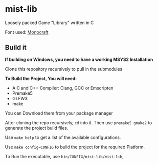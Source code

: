 # mist-lib

Loosely packed Game "Library" written in C

Font used: [Monocraft](https://github.com/IdreesInc/Monocraft)

## Build it
**If building on Windows, you need to have a working MSYS2 Installation**

Clone this repository recursively to pull in the submodules

**To Build the Project, You will need:**

* A C and C++ Compiler: Clang, GCC or Emscripten
* Premake5
* GLFW3
* make

You can Download them from your package manager

After cloning the repo recursively, `cd` into it. Then use `premake5 gmake2` to generate the project build files.

Use `make help` to get a list of the available configurations.

Use `make config=CONFIG` to build the project for the required Platform.

To Run the executable, use `bin/CONFIG/mist-lib/mist-lib`,
